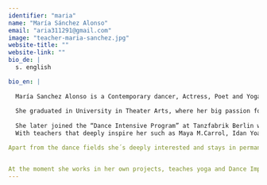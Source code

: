 ```yaml
---
identifier: "maria"
name: "María Sánchez Alonso"
email: "aria311291@gmail.com"
image: "teacher-maria-sanchez.jpg"
website-title: ""
website-link: ""
bio_de: |
  s. english

bio_en: |
  
  María Sanchez Alonso is a Contemporary dancer, Actress, Poet and Yoga Teacher. As a kid, she followed artistic Gymnastics passionately for ten years competing on high level; concerned about her health at a joung age, her parents proposed a more balanced practice and so reluctantly she became an athlete competing in Velocity, Pole and Long Jump.
  
  She graduated in University in Theater Arts, where her big passion for movement and art guided her to Dance and to joining the professional Physical Theater and Dance company “Rabos de Lagartija” directed by Ana Fernández. With her she train and learn Action Theatre, Physical Theatre, Yoga, Improvisation and Positive Feedback. Apart from learning the principles and practiced of Taoism and the I ching applied to movement and dance. The company performed all over Spain and was awarded with the prize “Best Theatrical Piece” of the TEA Festival in Toledo,  with the piece “Zigurat”.
  
  She later joined the “Dance Intensive Program” at Tanzfabrik Berlin where she trained in Contemporary dance, GAGA, Flying Low, Release, Ballet, Improvisation, Movement Research and Instant Composition.
  With teachers that deeply inspire her such as Maya M.Carrol, Idan Yoav, Chandana M. Horrmann, Shai Faran among others. María keeps training continiously in all these fields and disciplines, adding also Flamenco and Butoh Dance (Atsutshi Takenouchi).

Apart from the dance fields she´s deeply interested and stays in permanent contact with Jungian Physchology, Taoism, I Ching, Dream interpretation, Tarot and Psychomagic (Alejandro Jodorowsky), Poetry and Creative Writing (Natalie Goldberg-Sofía Fernández).


At the moment she works in her own projects, teaches yoga and Dance Improvisation; she leads a creative writing group, and teaches the series of Workshops 'The Poetry of the Body - Dance/ActionTheatre/Improvisation'. 
---
```

